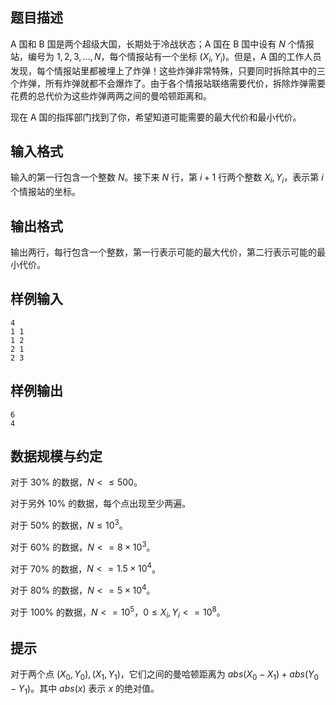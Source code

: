 ## 题目描述

A 国和 B 国是两个超级大国，长期处于冷战状态；A 国在 B 国中设有 $N$ 个情报站，编号为 $1,2,3,\dots,N$，每个情报站有一个坐标 $(X_i,Y_i)$。但是，A 国的工作人员发现，每个情报站里都被埋上了炸弹！这些炸弹非常特殊，只要同时拆除其中的三个炸弹，所有炸弹就都不会爆炸了。由于各个情报站联络需要代价，拆除炸弹需要花费的总代价为这些炸弹两两之间的曼哈顿距离和。

现在 A 国的指挥部门找到了你，希望知道可能需要的最大代价和最小代价。

## 输入格式

输入的第一行包含一个整数 $N$。接下来 $N$ 行，第 $i+1$ 行两个整数 $X_i,Y_i$，表示第 $i$ 个情报站的坐标。

## 输出格式

输出两行，每行包含一个整数，第一行表示可能的最大代价，第二行表示可能的最小代价。

## 样例输入

```plain
4
1 1
1 2
2 1
2 3
```

## 样例输出

```plain
6
4
```

## 数据规模与约定

对于 $30\%$ 的数据，$N<\le 500$。

对于另外 $10\%$ 的数据，每个点出现至少两遍。

对于 $50\%$ 的数据，$N\le 10^3$。

对于 $60\%$ 的数据，$N<=8\times 10^3$。

对于 $70\%$ 的数据，$N<=1.5\times 10^4$。

对于 $80\%$ 的数据，$N<=5\times 10^4$。

对于 $100\%$ 的数据，$N<=10^5，0\le X_i,Y_i<=10^8$。

## 提示

对于两个点 $(X_0,Y_0),(X_1,Y_1)$，它们之间的曼哈顿距离为 $abs(X_0-X_1)+abs(Y_0-Y_1)$。其中 $abs(x)$ 表示 $x$ 的绝对值。

